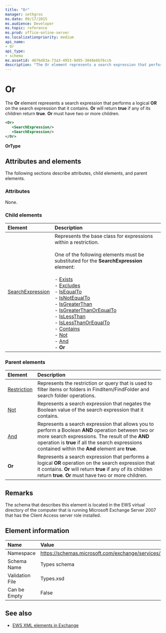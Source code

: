 ```yaml
---
title: "Or" 
manager: sethgros
ms.date: 09/17/2015
ms.audience: Developer
ms.topic: reference
ms.prod: office-online-server
ms.localizationpriority: medium
api_name:
- Or
api_type:
- schema
ms.assetid: 4876d83a-73a3-4953-9d95-3048e6b76ccb
description: "The Or element represents a search expression that performs a logical OR on the search expression that it contains. Or will return true if any of its children return true. Or must have two or more children."
---
```


# Or

The **Or** element represents a search expression that performs a logical **OR** on the search expression that it contains. **Or** will return **true** if any of its children return **true**. **Or** must have two or more children. 
  
```xml
<Or>
   <SearchExpression/>
   <SearchExpression/>
</Or>
```

 **OrType**
## Attributes and elements

The following sections describe attributes, child elements, and parent elements.
  
### Attributes

None.
  
### Child elements

|**Element**|**Description**|
|:-----|:-----|
|[SearchExpression](searchexpression.md) <br/> | Represents the base class for expressions within a restriction. <br/><br/>One of the following elements must be substituted for the **SearchExpression** element: <br/> <br/>- [Exists](exists.md) <br/>- [Excludes](excludes.md) <br/>- [IsEqualTo](isequalto.md) <br/>- [IsNotEqualTo](isnotequalto.md) <br/>- [IsGreaterThan](isgreaterthan.md) <br/>- [IsGreaterThanOrEqualTo](isgreaterthanorequalto.md) <br/>- [IsLessThan](islessthan.md) <br/>- [IsLessThanOrEqualTo](islessthanorequalto.md) <br/>- [Contains](contains.md) <br/>- [Not](not.md) <br/>- [And](and.md) <br/>- **Or** <br/> |
   
### Parent elements

|**Element**|**Description**|
|:-----|:-----|
|[Restriction](restriction.md) <br/> |Represents the restriction or query that is used to filter items or folders in FindItem/FindFolder and search folder operations.  <br/> |
|[Not](not.md) <br/> |Represents a search expression that negates the Boolean value of the search expression that it contains.  <br/> |
|[And](and.md) <br/> |Represents a search expression that allows you to perform a Boolean **AND** operation between two or more search expressions. The result of the **AND** operation is **true** if all the search expressions contained within the **And** element are **true**.  <br/> |
|**Or** <br/> |Represents a search expression that performs a logical **OR** operation on the search expression that it contains. **Or** will return **true** if any of its children return **true**. **Or** must have two or more children.  <br/> |
   
## Remarks

The schema that describes this element is located in the EWS virtual directory of the computer that is running Microsoft Exchange Server 2007 that has the Client Access server role installed.
  
## Element information

|**Name**|**Value**|
|:-----|:-----|
|Namespace  <br/> |https://schemas.microsoft.com/exchange/services/2006/types  <br/> |
|Schema Name  <br/> |Types schema  <br/> |
|Validation File  <br/> |Types.xsd  <br/> |
|Can be Empty  <br/> |False  <br/> |
   
## See also

- [EWS XML elements in Exchange](ews-xml-elements-in-exchange.md)

